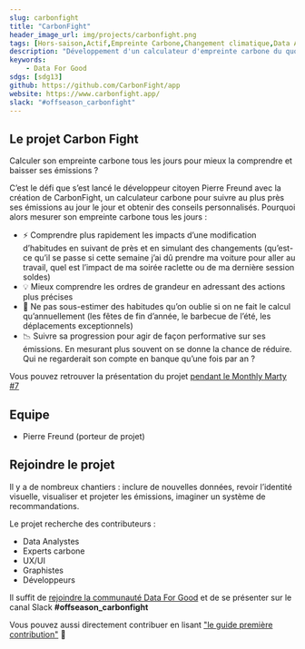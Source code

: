 ```yaml
---
slug: carbonfight
title: "CarbonFight"
header_image_url: img/projects/carbonfight.png
tags: [Hors-saison,Actif,Empreinte Carbone,Changement climatique,Data Analyse,UX/UI,Dev]
description: "Développement d'un calculateur d'empreinte carbone du quotidien"
keywords:
    - Data For Good
sdgs: [sdg13]
github: https://github.com/CarbonFight/app
website: https://www.carbonfight.app/
slack: "#offseason_carbonfight"
---
```


## Le projet Carbon Fight
Calculer son empreinte carbone tous les jours pour mieux la comprendre et baisser ses émissions ?

C’est le défi que s’est lancé le développeur citoyen Pierre Freund avec la création de CarbonFight, un calculateur carbone pour suivre au plus près ses émissions au jour le jour et obtenir des conseils personnalisés. Pourquoi alors mesurer son empreinte carbone tous les jours :

- ⚡ Comprendre plus rapidement les impacts d’une modification d’habitudes en suivant de près et en simulant des changements (qu’est-ce qu’il se passe si cette semaine j’ai dû prendre ma voiture pour aller au travail, quel est l’impact de ma soirée raclette ou de ma dernière session soldes)
- 💡 Mieux comprendre les ordres de grandeur en adressant des actions plus précises
- 🧀 Ne pas sous-estimer des habitudes qu’on oublie si on ne fait le calcul qu’annuellement (les fêtes de fin d’année, le barbecue de l’été, les déplacements exceptionnels)
- 📉 Suivre sa progression pour agir de façon performative sur ses émissions. En mesurant plus souvent on se donne la chance de réduire. Qui ne regarderait son compte en banque qu’une fois par an ?

Vous pouvez retrouver la présentation du projet [pendant le Monthly Marty #7](https://www.youtube.com/watch?v=GMrwDjq3rYs&t=3220s&ab_channel=DataforGood)

## Equipe
- Pierre Freund (porteur de projet)

## Rejoindre le projet

Il y a de nombreux chantiers : inclure de nouvelles données, revoir l’identité visuelle, visualiser et projeter les émissions, imaginer un système de recommandations. 

Le projet recherche des contributeurs : 
- Data Analystes
- Experts carbone
- UX/UI
- Graphistes
- Développeurs


Il suffit de [rejoindre la communauté Data For Good](/join) et de se présenter sur le canal Slack **#offseason_carbonfight**

Vous pouvez aussi directement contribuer en lisant ["le guide première contribution"](https://github.com/CarbonFight/app/wiki/Guide-de-la-premi%C3%A8re-contribution) 💪


